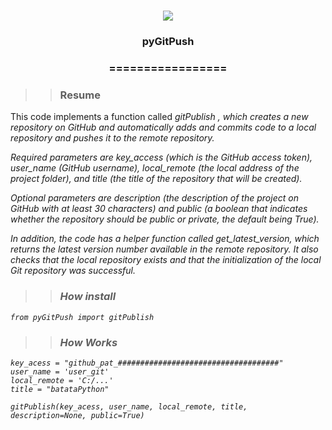 
<h1 align="center">

<img src="https://img.shields.io/static/v1?label=pyGitPush%20POR&message=Bates&color=7159c1&style=flat-square&logo=ghost"/>

<h3> <p align="center"> pyGitPush </p> </h3>

<h3> <p align="center"> ================= </p> </h3>

>> <h3> Resume </h3>

<p> This code implements a function called <i> gitPublish <i>, which creates a new repository on GitHub and automatically adds and commits code to a local repository and pushes it to the remote repository.

Required parameters are <i> key_access </i> (which is the GitHub access token), <i> user_name </i> (GitHub username), <i > local_remote</i> (the local address of the project folder), and <i> title </i> (the title of the repository that will be created).

Optional parameters are description (the description of the project on GitHub with at least 30 characters) and public (a boolean that indicates whether the repository should be public or private, the default being True).

In addition, the code has a helper function called get_latest_version, which returns the latest version number available in the remote repository. It also checks that the local repository exists and that the initialization of the local Git repository was successful. </p>

>> <h3> How install </h3>

```
from pyGitPush import gitPublish

```

>> <h3> How Works </h3>

```
key_acess = "github_pat_####################################"
user_name = 'user_git'
local_remote = 'C:/...'
title = "batataPython"

gitPublish(key_acess, user_name, local_remote, title, description=None, public=True)

```
    
